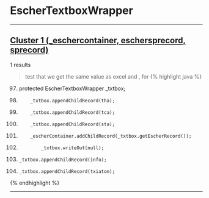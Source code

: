 # EscherTextboxWrapper

***

## [Cluster 1 (_eschercontainer, eschersprecord, sprecord)](./1)
1 results
> test that we get the same value as excel and , for 
{% highlight java %}
97. protected EscherTextboxWrapper _txtbox;
143.         _txtbox.appendChildRecord(tha);
146.         _txtbox.appendChildRecord(tca);
149.         _txtbox.appendChildRecord(sta);
155.         _escherContainer.addChildRecord(_txtbox.getEscherRecord());
213.             _txtbox.writeOut(null);
602.     _txtbox.appendChildRecord(info);
607.     _txtbox.appendChildRecord(txiatom);
{% endhighlight %}

***

